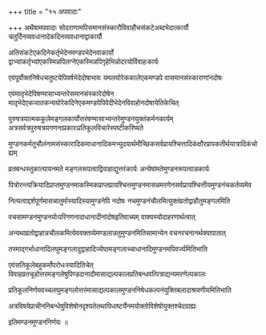 +++
title = "१५ अपवादाः"

+++
अथैषामपवादाः सोदराणामपिसमानसंस्कारौविवाहौचसंकटेअब्दभेदात्कार्यौ चतुर्दिनव्यवधानादेकदिनव्यवधानाद्वाकार्यौ

अतिसंकटेएकदिनेकर्तृभेदेनमण्डपभेदेनवाकार्यो द्वाभ्यांकर्तृभ्यांएकस्मिन्नपिलग्नेएकस्मिन्नपिगृहेभिन्नोदरयोर्विवाहःकार्यः

एवंपूर्वोक्तनिषेधचतुष्टयेपिवर्षभेदेदोषाभावः यमलयोरेककालेएकमण्डपे वासमानसंस्काराणांनदोषः

एवंमातृभेदेपिषण्मासाभ्यन्तरेसमानसंस्कारेदोषेन मातृभेदेएकजातकन्ययोरेकदिनेएकमण्डपेपिवेदीभेदेनविवाहोनदोषायेतिकेचित्

पुरुषत्रयात्मककुलेमङ्गलकार्योत्तरंषण्मासाभ्यन्तरेमुण्डनयुक्तंकर्मनकार्यम् अत्रसर्वत्रपुरुषत्रयगणनाप्रकारःप्रतिकूलविचारेस्पष्टीकरिष्यते

मुण्डनकर्मतुचौलंनामसंस्कारादिकमाधानादिकमभ्युदयार्थमौच्छिकसर्वप्रायश्चित्तादिकंक्षौरप्रापकतीर्थयात्रादिकंचोह्यम्

व्रतबन्धस्तुकात्यायनमते मङ्गलरूपत्वाद्विवाहाद्युत्तरंकार्यः अन्येषांमतेमुण्डनरूपत्वान्नकार्यः

पित्रोरन्त्यक्रियादिप्राप्तमुण्डनमाकस्मिकप्राप्तप्रायश्चित्तमुण्डनमासन्नमरणेनसर्वप्रायश्चित्तीयमुण्डनंचकर्तव्यमेव

नित्यत्वाद्दर्शपूर्णमासचातुर्मास्यादिस्यामुण्डनेपि नदोषः नचमुण्डनंचौलमित्युक्तंव्रतोद्वाहौतुमङ्गलमिति

वचसामण्डनमुण्डनयोःपरिगणनादाधानादीनांदोषइतिवाच्यम् वाक्यस्योदाहरणार्थत्वात्

अन्यथाव्रतोद्वाहान्नचौलकमित्येववक्तव्येमण्डलान्नतुमुण्डनमितिसामान्येन वचनरचनानर्थक्यापातात्

तस्माद्गर्भाधानादिलघुमङ्गलादुद्वाहादिज्येष्ठमङ्गलाच्चाधानादिमुण्डनमपिवर्ज्यमितिभाति

एवंसतिकुलेबहुकर्मोपरोधःस्यादितिचेत् विवाहव्रतचूडोत्तरमङ्गलेषुपिण्डदानादौमासाद्यल्पकालप्रतिबन्धवत्पित्राद्यन्यमरणेल्पकालः

प्रतिकूलनिर्णयवच्चलघुमङ्गलोत्तरंमासाद्यल्पकालमुण्डननिषेधकल्पनंयुक्तिबलादाश्रयणीयमितिभाति

अत्रविषयेप्राचीननिबन्धेषुविशेषोनदृश्यतेतथापिधाष्टर्येनमयोक्तोविशेषोयुक्तश्चेदग्राह्यः

इतिमण्डनमुण्डननिर्णयः ॥
